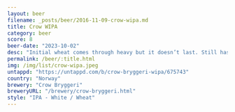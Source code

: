 ```yaml
---
layout: beer
filename: _posts/beer/2016-11-09-crow-wipa.md
title: Crow WIPA
category: beer
score: 8
beer-date: "2023-10-02"
desc: "Initial wheat comes through heavy but it doesn’t last. Still has that little banana tinge through the hops"
permalink: /beer/:title.html
img: /img/list/crow-wipa.jpeg
untappd: "https://untappd.com/b/crow-bryggeri-wipa/675743"
country: "Norway"
brewery: "Crow Bryggeri"
breweryURL: "/brewery/crow-bryggeri.html"
style: "IPA - White / Wheat"
---
```

